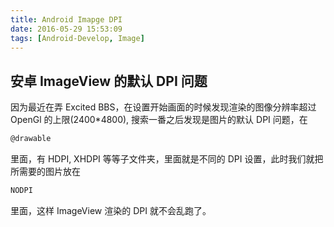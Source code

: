 ```yaml
---
title: Android Imapge DPI
date: 2016-05-29 15:53:09
tags: [Android-Develop, Image]
---
```

## 安卓 ImageView 的默认 DPI 问题
因为最近在弄 Excited BBS，在设置开始画面的时候发现渲染的图像分辨率超过 OpenGl 的上限(2400*4800), 搜索一番之后发现是图片的默认 DPI 问题，在
```bash
@drawable
```
里面，有 HDPI, XHDPI 等等子文件夹，里面就是不同的 DPI 设置，此时我们就把所需要的图片放在
```bash
NODPI
```
里面，这样 ImageView 渲染的 DPI 就不会乱跑了。
